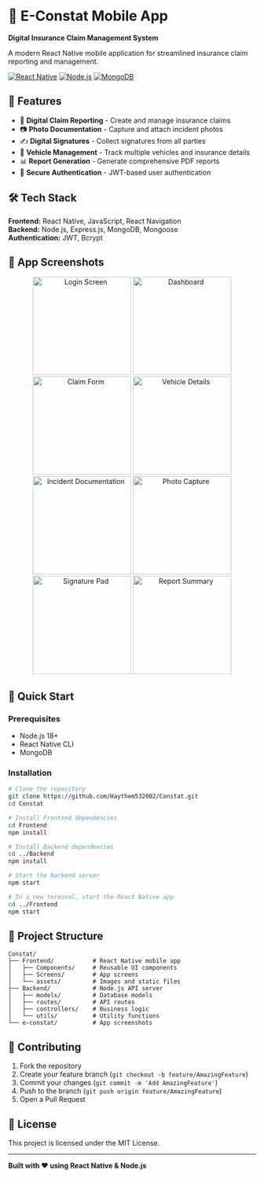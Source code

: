 # 📱 E-Constat Mobile App

**Digital Insurance Claim Management System**

A modern React Native mobile application for streamlined insurance claim reporting and management.

[![React Native](https://img.shields.io/badge/React%20Native-0.72-61dafb?style=for-the-badge&logo=react&logoColor=black)](https://reactnative.dev/)
[![Node.js](https://img.shields.io/badge/Node.js-18-339933?style=for-the-badge&logo=node.js&logoColor=white)](https://nodejs.org/)
[![MongoDB](https://img.shields.io/badge/MongoDB-47a248?style=for-the-badge&logo=mongodb&logoColor=white)](https://www.mongodb.com/)

## 🌟 Features

- 📝 **Digital Claim Reporting** - Create and manage insurance claims
- 📷 **Photo Documentation** - Capture and attach incident photos
- ✍️ **Digital Signatures** - Collect signatures from all parties
- 🚗 **Vehicle Management** - Track multiple vehicles and insurance details
- 📊 **Report Generation** - Generate comprehensive PDF reports
- 🔐 **Secure Authentication** - JWT-based user authentication

## 🛠️ Tech Stack

**Frontend:** React Native, JavaScript, React Navigation  
**Backend:** Node.js, Express.js, MongoDB, Mongoose  
**Authentication:** JWT, Bcrypt

## 📱 App Screenshots

<div align="center">
  <img src="./e-constat/Capture d'écran 2025-09-30 093538.png" width="200" alt="Login Screen"/>
  <img src="./e-constat/Capture d'écran 2025-09-30 093544.png" width="200" alt="Dashboard"/>
  <img src="./e-constat/Capture d'écran 2025-09-30 093554.png" width="200" alt="Claim Form"/>
  <img src="./e-constat/Capture d'écran 2025-09-30 093611.png" width="200" alt="Vehicle Details"/>
</div>

<div align="center">
  <img src="./e-constat/Capture d'écran 2025-09-30 093621.png" width="200" alt="Incident Documentation"/>
  <img src="./e-constat/Capture d'écran 2025-09-30 093723.png" width="200" alt="Photo Capture"/>
  <img src="./e-constat/Capture d'écran 2025-09-30 093746.png" width="200" alt="Signature Pad"/>
  <img src="./e-constat/Capture d'écran 2025-09-30 093753.png" width="200" alt="Report Summary"/>
</div>

## 🚀 Quick Start

### Prerequisites

- Node.js 18+
- React Native CLI
- MongoDB

### Installation

```bash
# Clone the repository
git clone https://github.com/Haythem532002/Constat.git
cd Constat

# Install Frontend dependencies
cd Frontend
npm install

# Install Backend dependencies
cd ../Backend
npm install

# Start the backend server
npm start

# In a new terminal, start the React Native app
cd ../Frontend
npm start
```

## 📁 Project Structure

```
Constat/
├── Frontend/           # React Native mobile app
│   ├── Components/     # Reusable UI components
│   ├── Screens/        # App screens
│   └── assets/         # Images and static files
├── Backend/            # Node.js API server
│   ├── models/         # Database models
│   ├── routes/         # API routes
│   ├── controllers/    # Business logic
│   └── utils/          # Utility functions
└── e-constat/          # App screenshots
```

## 🤝 Contributing

1. Fork the repository
2. Create your feature branch (`git checkout -b feature/AmazingFeature`)
3. Commit your changes (`git commit -m 'Add AmazingFeature'`)
4. Push to the branch (`git push origin feature/AmazingFeature`)
5. Open a Pull Request

## 📄 License

This project is licensed under the MIT License.

---

**Built with ❤️ using React Native & Node.js**
